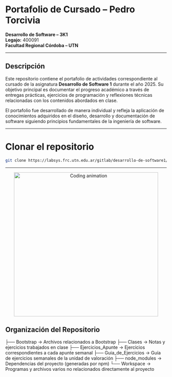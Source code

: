 # Portafolio de Cursado – Pedro Torcivia  
**Desarrollo de Software – 3K1**  
**Legajo:** 400091  
**Facultad Regional Córdoba – UTN**

---

## Descripción

Este repositorio contiene el portafolio de actividades correspondiente al cursado de la asignatura **Desarrollo de Software 1** durante el año 2025. Su objetivo principal es documentar el progreso académico a través de entregas prácticas, ejercicios de programación y reflexiones técnicas relacionadas con los contenidos abordados en clase.

El portafolio fue desarrollado de manera individual y refleja la aplicación de conocimientos adquiridos en el diseño, desarrollo y documentación de software siguiendo principios fundamentales de la ingeniería de software.

---

# Clonar el repositorio
```bash
git clone https://labsys.frc.utn.edu.ar/gitlab/desarrollo-de-software1/proyectos2025/3k1/portafolios/portafolio_400091_torcivia.git
```
---

<p align="center">
  <img src="https://media4.giphy.com/media/v1.Y2lkPTc5MGI3NjExM3djdHp0dnY2N3BkY2k3eHZrc3NiMWFnNzRhejNocXN1bG5sMTc0ZyZlcD12MV9pbnRlcm5hbF9naWZfYnlfaWQmY3Q9Zw/cFkiFMDg3iFoI/giphy.gif" width="450" alt="Coding animation">
</p>

## Organización del Repositorio
├── Bootstrap → Archivos relacionados a Bootstrap
├── Clases → Notas y ejercicios trabajados en clase
├── Ejercicios_Apunte → Ejercicios correspondientes a cada apunte semanal
├── Guia_de_Ejercicios → Guía de ejercicios semanales de la unidad de valoración
├── node_modules → Dependencias del proyecto (generadas por npm)
└── Workspace → Programas y archivos varios no relacionados directamente al proyecto
